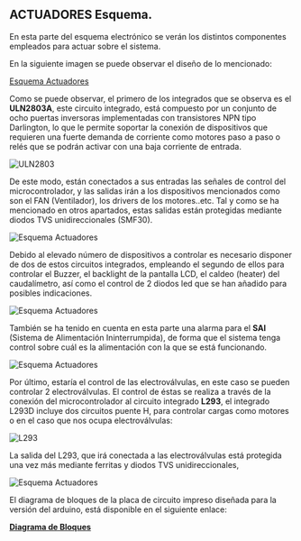 ## ACTUADORES Esquema. ##

En esta parte del esquema electrónico se verán los distintos componentes empleados para actuar sobre el sistema.

En la siguiente imagen se puede observar el diseño de lo mencionado:

[Esquema Actuadores](https://gitlab.com/reespirator/reespirator2020/-/raw/master/images/arduino/actuadores_esquema.png "Actuadores") 

Como se puede observar, el primero de los integrados que se observa es el **ULN2803A**, este circuito integrado, está compuesto por un conjunto de ocho puertas inversoras implementadas con transistores NPN tipo Darlington, lo que le permite soportar la conexión de dispositivos que requieren una fuerte demanda de corriente como motores paso a paso o relés que se podrán activar con una baja corriente de entrada.

![ULN2803](https://upload.wikimedia.org/wikipedia/commons/a/a2/ULN2003A_Pin_Connection.PNG)

De este modo, están conectados a sus entradas las señales de control del microcontrolador, y las salidas irán a los dispositivos mencionados como son el FAN (Ventilador), los drivers de los motores..etc. Tal y como se ha mencionado en otros apartados, estas salidas están protegidas mediante diodos TVS unidireccionales (SMF30).

![Esquema Actuadores](https://gitlab.com/reespirator/reespirator2020/-/raw/master/images/arduino/actuadores_esquema1.png "Actuadores")
 
Debido al elevado número de dispositivos a controlar es necesario disponer de dos de estos circuitos integrados, empleando el segundo de ellos para controlar el Buzzer, el backlight de la pantalla LCD, el caldeo (heater) del caudalímetro, así como el control de 2 diodos led que se han añadido para posibles indicaciones.

![Esquema Actuadores](https://gitlab.com/reespirator/reespirator2020/-/raw/master/images/arduino/actuadores_esquema2.png "Actuadores")

También se ha tenido en cuenta en esta parte una alarma para el **SAI** (Sistema de Alimentación Ininterrumpida), de forma que el sistema tenga control sobre cuál es la alimentación con la que se está funcionando.

![Esquema Actuadores](https://gitlab.com/reespirator/reespirator2020/-/raw/master/images/arduino/actuadores_esquema3.png "Actuadores")

Por último, estaría el control de las electroválvulas, en este caso se pueden controlar 2 electroválvulas. El control de éstas se realiza a través de la conexión del microcontrolador al circuito integrado **L293**, el integrado L293D incluye dos circuitos puente H, para controlar cargas como motores o en el caso que nos ocupa electroválvulas:

![L293](https://upload.wikimedia.org/wikipedia/commons/7/77/H_bridge2.png)

La salida del L293, que irá conectada a las electroválvulas está protegida una vez más mediante ferritas y diodos TVS unidireccionales, 

![Esquema Actuadores](https://gitlab.com/reespirator/reespirator2020/-/raw/master/images/arduino/actuadores_esquema4.png "Actuadores")

El diagrama de bloques de la placa de circuito impreso diseñada para la versión del arduino, está disponible en el siguiente enlace:

**[Diagrama de Bloques](https://gitlab.com/reespirator/reespirator2020/-/blob/master/electronics/arduino/diagrama_bloques_esquema.md "Diagrama de Bloques")**
